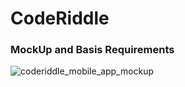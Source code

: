# CodeRiddle

### MockUp and Basis Requirements

![coderiddle_mobile_app_mockup](https://github.com/suleymangunes/CodeRiddle/assets/62201710/636c5387-14bc-4a61-8690-ee95cd343ef6)
